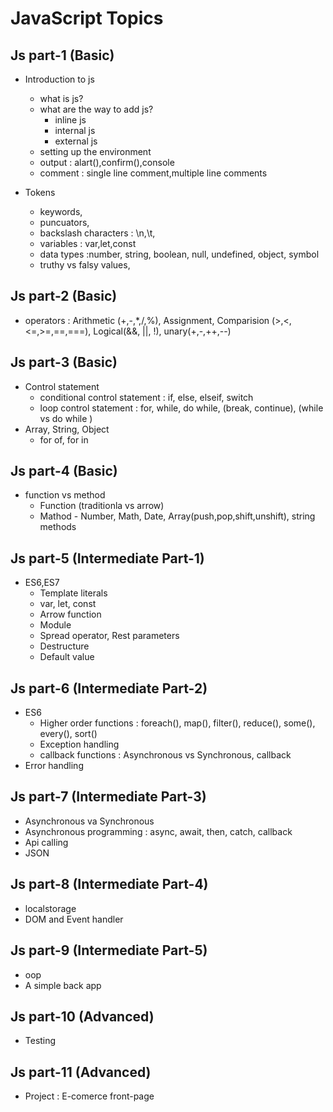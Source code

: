 # JavaScript Topics


## Js part-1 (Basic)
- Introduction to js
  - what is js?
  - what are the way to add js?
      - inline js
      - internal js
      - external js
  - setting up the environment
  - output : alart(),confirm(),console
  - comment : single line comment,multiple line comments

- Tokens
  - keywords,
  - puncuators,
  - backslash characters : \n,\t,
  - variables : var,let,const
  - data types :number, string, boolean, null, undefined, object, symbol
  - truthy vs falsy values,


## Js part-2 (Basic)
- operators : Arithmetic (+,-,*,/,%), Assignment, Comparision (>,<,<=,>=,==,===), Logical(&&, ||, !), unary(+,-,++,--)


## Js part-3 (Basic) 
- Control statement
  - conditional control statement : if, else, elseif, switch
  - loop control statement : for, while, do while, (break, continue), (while vs do while ) 
- Array, String, Object
  - for of, for in


## Js part-4 (Basic)
- function vs method
   - Function (traditionla vs arrow) 
   - Mathod - Number, Math, Date, Array(push,pop,shift,unshift), string methods

  
 
## Js part-5 (Intermediate Part-1)
- ES6,ES7
   - Template literals
   - var, let, const
   - Arrow function
   - Module
   - Spread operator, Rest parameters
   - Destructure
   - Default value


## Js part-6 (Intermediate Part-2)
- ES6
   - Higher order functions : foreach(), map(), filter(), reduce(), some(), every(), sort()
   - Exception handling
   - callback functions : Asynchronous vs Synchronous, callback
- Error handling



## Js part-7 (Intermediate Part-3)
- Asynchronous va Synchronous
- Asynchronous programming : async, await, then, catch, callback
- Api calling
- JSON


## Js part-8 (Intermediate Part-4)
- localstorage
- DOM and Event handler


  
## Js part-9 (Intermediate Part-5)
- oop
- A simple back app
  
  
## Js part-10 (Advanced)
- Testing

## Js part-11 (Advanced)
- Project : E-comerce front-page


















